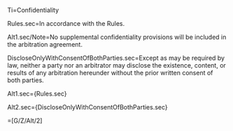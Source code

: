 Ti=Confidentiality

Rules.sec=In accordance with the Rules.

Alt1.sec/Note=No supplemental confidentiality provisions will be included in the arbitration agreement.

DiscloseOnlyWithConsentOfBothParties.sec=Except as may be required by law, neither a party nor an arbitrator may disclose the existence, content, or results of any arbitration hereunder without the prior written consent of both parties.

Alt1.sec={Rules.sec}

Alt2.sec={DiscloseOnlyWithConsentOfBothParties.sec}

=[G/Z/Alt/2]